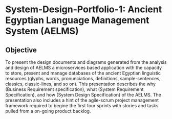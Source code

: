 # System-Design-Portfolio-1: Ancient Egyptian Language Management System (AELMS)

## Objective
To present the design documents and diagrams generated from the analysis and design of AELMS a microservices based application with the capacity to store, present and manage databases of the ancient Egyptian linguistic resources (glyphs, words, pronunciations, definitions, sample-sentences, classics, classic-lines, and so on). This presentation describes the why (Business Requirement specification), what (System Requirement Specification), and how (System Design Specification) of the AELMS. The presentation also includes a hint of the agile-scrum project management framework required to begine the first four sprints with stories and tasks pulled from a on-going product backlog. 

